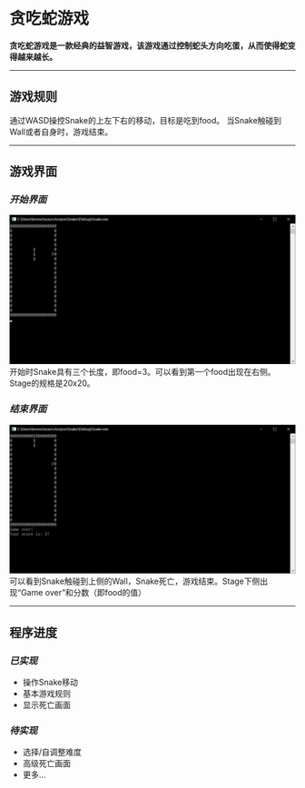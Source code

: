 # **贪吃蛇游戏**
**贪吃蛇游戏是一款经典的益智游戏，该游戏通过控制蛇头方向吃蛋，从而使得蛇变得越来越长。**

***

## 游戏规则
通过WASD操控Snake的上左下右的移动，目标是吃到food。
当Snake触碰到Wall或者自身时，游戏结束。

***

## 游戏界面
### *开始界面*
![gamestart](image/gamestart.png "开始界面")
    开始时Snake具有三个长度，即food=3。可以看到第一个food出现在右侧。Stage的规格是20x20。
### *结束界面*
![gameover](image/gameover.png "结束界面")
    可以看到Snake触碰到上侧的Wall，Snake死亡，游戏结束。Stage下侧出现“Game over”和分数（即food的值）

***

## 程序进度
### *已实现*
* 操作Snake移动
* 基本游戏规则
* 显示死亡画面
### *待实现*
* 选择/自调整难度
* 高级死亡画面
* 更多...





